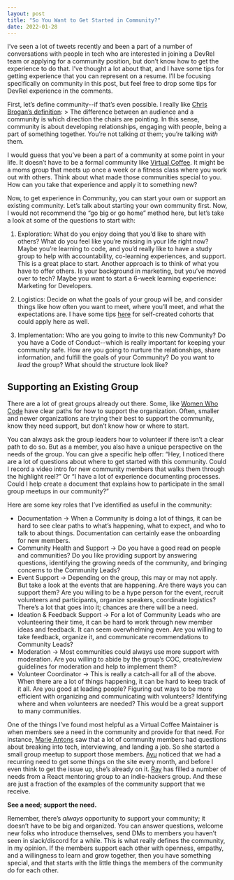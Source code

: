 ```yaml
---
layout: post
title: "So You Want to Get Started in Community?"
date: 2022-01-28
---
```


I’ve seen a lot of tweets recently and been a part of a number of conversations with people in tech who are interested in joining a DevRel team or applying for a community position, but don’t know how to get the experience to do that. I’ve thought a lot about that, and I have some tips for getting experience that you can represent on a resume. I’ll be focusing specifically on community in this post, but feel free to drop some tips for DevRel experience in the comments.

First, let’s define community--if that’s even possible. I really like [Chris Brogan’s definition](https://chrisbrogan.com/stories/community/audience-or-community/): > The difference between an audience and a community is which direction the chairs are pointing.
In this sense, community is about developing relationships, engaging with people, being a part of something together. You’re not talking _at_ them; you’re talking _with_ them.

I would guess that you’ve been a part of a community at some point in your life. It doesn’t have to be a formal community like [Virtual Coffee](https://virtualcoffee.io/). It might be a moms group that meets up once a week or a fitness class where you work out with others. Think about what made those communities special to you. How can you take that experience and apply it to something new?

Now, to get experience in Community, you can start your own or support an existing community. Let’s talk about starting your own community first. Now, I would not recommend the “go big or go home” method here, but let’s take a look at some of the questions to start with:

1. Exploration: What do you enjoy doing that you’d like to share with others? What do you feel like you’re missing in your life right now? Maybe you’re learning to code, and you’d really like to have a study group to help with accountability, co-learning experiences, and support. This is a great place to start. Another approach is to think of what you have to offer others. Is your background in marketing, but you’ve moved over to tech? Maybe you want to start a 6-week learning experience: Marketing for Developers.

2. Logistics: Decide on what the goals of your group will be, and consider things like how often you want to meet, where you’ll meet, and what the expectations are. I have some tips [here](https://github.com/Virtual-Coffee/virtualcoffee.io/discussions/493) for self-created cohorts that could apply here as well.

3. Implementation: Who are you going to invite to this new Community? Do you have a Code of Conduct--which is really important for keeping your community safe. How are you going to nurture the relationships, share information, and fulfill the goals of your Community? Do you want to _lead_ the group? What should the structure look like?

## Supporting an Existing Group

There are a lot of great groups already out there. Some, like [Women Who Code](https://www.womenwhocode.com/) have clear paths for how to support the organization. Often, smaller and newer organizations are trying their best to support the community, know they need support, but don’t know how or where to start.

You can always ask the group leaders how to volunteer if there isn’t a clear path to do so. But as a member, you also have a unique perspective on the needs of the group. You can give a specific help offer: “Hey, I noticed there are a lot of questions about where to get started with this community. Could I record a video intro for new community members that walks them through the highlight reel?” Or “I have a lot of experience documenting processes. Could I help create a document that explains how to participate in the small group meetups in our community?”

Here are some key roles that I’ve identified as useful in the community:

- Documentation -> When a Community is doing a lot of things, it can be hard to see clear paths to what’s happening, what to expect, and who to talk to about things. Documentation can certainly ease the onboarding for new members.
- Community Health and Support -> Do you have a good read on people and communities? Do you like providing support by answering questions, identifying the growing needs of the community, and bringing concerns to the Community Leads?
- Event Support -> Depending on the group, this may or may not apply. But take a look at the events that are happening. Are there ways you can support them? Are you willing to be a hype person for the event, recruit volunteers and participants, organize speakers, coordinate logistics? There’s a lot that goes into it; chances are there will be a need.
- Ideation & Feedback Support -> For a lot of Community Leads who are volunteering their time, it can be hard to work through new member ideas and feedback. It can seem overwhelming even. Are you willing to take feedback, organize it, and communicate recommendations to Community Leads?
- Moderation -> Most communities could always use more support with moderation. Are you willing to abide by the group’s COC, create/review guidelines for moderation and help to implement them?
- Volunteer Coordinator -> This is really a catch-all for all of the above. When there are a lot of things happening, it can be hard to keep track of it all. Are you good at leading people? Figuring out ways to be more efficient with organizing and communicating with volunteers? Identifying where and when volunteers are needed? This would be a great support to many communities.

One of the things I’ve found most helpful as a Virtual Coffee Maintainer is when members see a need in the community and provide for that need. For instance, [Marie Antons](https://twitter.com/MarieAntons) saw that a lot of community members had questions about breaking into tech, interviewing, and landing a job. So she started a small group meetup to support those members. [Ayu](https://twitter.com/AdiatiAyu) noticed that we had a recurring need to get some things on the site every month, and before I even think to get the issue up, she’s already on it. [Ray](https://twitter.com/ray_deck) has filled a number of needs from a React mentoring group to an indie-hackers group. And these are just a fraction of the examples of the community support that we receive.

**See a need; support the need.**

Remember, there’s _always_ opportunity to support your community; it doesn’t have to be big and organized. You can answer questions, welcome new folks who introduce themselves, send DMs to members you haven’t seen in slack/discord for a while. This is what really defines the community, in my opinion. If the members support each other with openness, empathy, and a willingness to learn and grow together, then you have something special, and that starts with the little things the members of the community do for each other.
